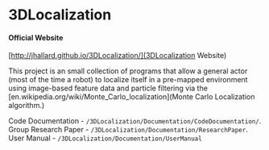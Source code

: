 3DLocalization
========================

#### Official Website
[http://jhallard.github.io/3DLocalization/](3DLocalization Website)

This project is an small collection of programs that allow a general actor (most of the time a robot) to localize itself in a pre-mapped environment using image-based feature data and particle filtering via the [en.wikipedia.org/wiki/Monte_Carlo_localization](Monte Carlo Localization algorithm.)

Code Documentation - `/3DLocalization/Documentation/CodeDocumentation/`.
Group Research Paper - `/3DLocalization/Documentation/ResearchPaper`.
User Manual - `/3DLocalization/Documentation/UserManual`